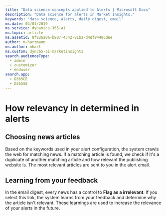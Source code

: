 ```yaml
---
title: "Data science concepts applied to Alerts | Microsoft Docs"
description: "Data science for alerts in Market Insights."
keywords: "data science, alerts, daily digest, email"
ms.date: 04/01/2019
ms.service: dynamics-365-ai
ms.topic: article
ms.assetid: 8f826a0a-b807-4342-81ba-d4df94496dee
author: m-hartmann
ms.author: mhart
ms.custom: dyn365-ai-marketinsights
search.audienceType: 
  - admin
  - customizer
  - enduser
search.app: 
  - D365CE
  - D365SE
---
```


# How relevancy in determined in alerts

## Choosing news articles

Based on the keywords used in your alert configuration, the system crawls the web for matching news. If a matching article is found, we check if it's a duplicate of another matching article and how relevant the publishing website is. The most relevant articles are sent to you in the alert email.

## Learning from your feedback

In the email digest, every news has a control to **Flag as a irrelevant**. If you select this link, the system learns from your feedback and determine why the article isn't relevant. These learnings are used to increase the relevance of your alerts in the future.